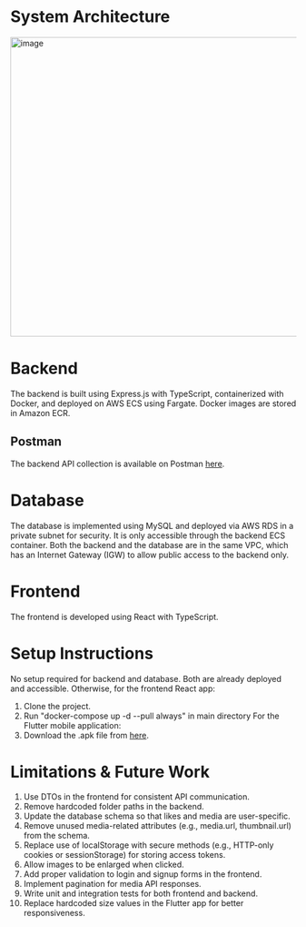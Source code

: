# System Architecture
<img width="786" height="526" alt="image" src="https://github.com/user-attachments/assets/b5a68471-0703-4423-9f7a-598752246643" />

# Backend

The backend is built using Express.js with TypeScript, containerized with Docker, and deployed on AWS ECS using Fargate. Docker images are stored in Amazon ECR.

## Postman

The backend API collection is available on Postman [here](https://grad-project-9975.postman.co/workspace/Personal~aec82f60-08b4-4964-8861-0b9414f1b7c4/collection/44435924-1bb3ce08-54bf-4cf3-9bb0-1adac6b8afd9?action=share&source=copy-link&creator=44435924).

# Database

The database is implemented using MySQL and deployed via AWS RDS in a private subnet for security. It is only accessible through the backend ECS container. Both the backend and the database are in the same VPC, which has an Internet Gateway (IGW) to allow public access to the backend only.

# Frontend

The frontend is developed using React with TypeScript.

# Setup Instructions
No setup required for backend and database. Both are already deployed and accessible. Otherwise, for the frontend React app:
1. Clone the project.
2. Run "docker-compose up -d --pull always" in main directory
For the Flutter mobile application:
1. Download the .apk file from [here](https://drive.google.com/drive/folders/1yyi20oIRq53Mug5WAduRbgFvfKUt1Bvn?usp=sharing).

# Limitations & Future Work
1.	Use DTOs in the frontend for consistent API communication.
2.	Remove hardcoded folder paths in the backend.
3.	Update the database schema so that likes and media are user-specific.
4.	Remove unused media-related attributes (e.g., media.url, thumbnail.url) from the schema.
5.	Replace use of localStorage with secure methods (e.g., HTTP-only cookies or sessionStorage) for storing access tokens.
6.	Allow images to be enlarged when clicked.
7.	Add proper validation to login and signup forms in the frontend.
8.	Implement pagination for media API responses.
9.	Write unit and integration tests for both frontend and backend.
10.	Replace hardcoded size values in the Flutter app for better responsiveness.
